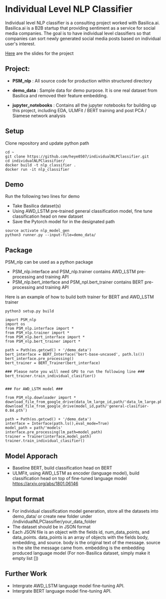 # Individual Level NLP Classifier
Individual level NLP classifier is a consulting project worked with Basilica.ai. Basilica.ai is a B2B startup that providing sentiment as a service for social media companies. The goal is to have individual level classifiers so that companies can sort newly generated social media posts based on individual user's interest.

[Here](https://docs.google.com/presentation/d/1sYz4yeRL0rFM4c1ScgJoM6id3RIu6Fh1wfRQ1_rghFA/edit#slide=id.p) are the slides for the project


## Project:

- **PSM_nlp** : All source code for production within structured directory

- **demo_data** :  Sample data for demo purpose. It is one real dataset from Basilica and removed their feature embedding.

- **jupyter_notebooks** : Contains all the jupyter notebooks for building up this project, including EDA, ULMFit / BERT training and post PCA / Siamese network analysis

## Setup
Clone repository and update python path
```
cd ~
git clone https://github.com/heye0507/individualNLPClassifier.git
cd individualNLPClassifier/
docker build -t nlp_classifier .
docker run -it nlp_classifier
```


## Demo
Run the following two lines for demo

- Take Basilica dataset(s)
- Using AWD_LSTM pre-trained general classification model, fine tune classification head on new dataset
- Save the Pytorch model for in the designated path
```
source activate nlp_model_gen
python3 runner.py --input-file=demo_data/
```
## Package

PSM_nlp can be used as a python package

- PSM_nlp.interface and PSM_nlp.trainer contains AWD_LSTM pre-processing and training API
- PSM_nlp.bert_interface and PSM_npl.bert_trainer contains BERT pre-processing and training API

Here is an example of how to build both trainer for BERT and AWD_LSTM trainer

```
python3 setup.py build

import PSM_nlp
import os
from PSM_nlp.interface import *
from PSM_nlp.trainer import *
from PSM_nlp.bert_interface import *
from PSM_nlp.bert_trainer import *

path = Path(os.getcwd() + '/demo_data')
bert_interface = BERT_Interface('bert-base-uncased', path.ls())
bert_interface.pre_processing()
bert_trainer = BERT_Trainer(bert_interface)

### Please note you will need GPU to run the following line ###
bert_trainer.train_individual_clasifier()


### For AWD_LSTM model ###

from PSM_nlp.downloader import *
download_file_from_google_drive(data_lm_large_id,path/'data_lm_large.pkl')
download_file_from_google_drive(model_id,path/'general-clasifier-0.84.pth')

path = Path(os.getcwd() + '/demo_data')
interface = Interface(path.ls(),eval_mode=True)
model_path = path/'models'
interface.pre_processing(lm_path=model_path) 
trainer = Trainer(interface,model_path)
trainer.train_individual_clasifier()
```


## Model Apporach 
- Baseline BERT, build classification head on BERT
- ULMFit, using AWD_LSTM as encoder (language model), build classification head on top of fine-tuned language model https://arxiv.org/abs/1801.06146

## Input format
- For individual classification model generation, store all the datasets into demo_data/ or create new folder under /individualNLPClassifier/your_data_folder
- The dataset should be in JSON format
- Each JSON file is an object with the fields id, num_data_points, and data_points. data_points is an array of objects with the fields body, embedding, and source. body is the original text of the message. source is the site the message came from. embedding is the embedding produced language model (For non-Basilica dataset, simply make it empty list [])

## Further Work
- Intergrate AWD_LSTM language model fine-tuning API. 
- Intergrate BERT language model fine-tuning API.


